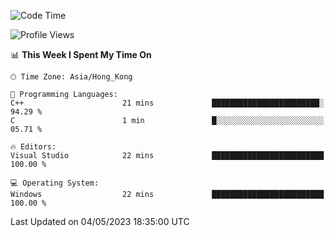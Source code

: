 <!--START_SECTION:waka-->
![Code Time](http://img.shields.io/badge/Code%20Time-56%20hrs%2028%20mins-blue)

![Profile Views](http://img.shields.io/badge/Profile%20Views-0-blue)

📊 **This Week I Spent My Time On** 

```text
🕑︎ Time Zone: Asia/Hong_Kong

💬 Programming Languages: 
C++                      21 mins             ████████████████████████░   94.29 % 
C                        1 min               █░░░░░░░░░░░░░░░░░░░░░░░░   05.71 % 

🔥 Editors: 
Visual Studio            22 mins             █████████████████████████   100.00 % 

💻 Operating System: 
Windows                  22 mins             █████████████████████████   100.00 % 
```


 Last Updated on 04/05/2023 18:35:00 UTC
<!--END_SECTION:waka-->
